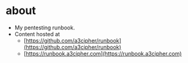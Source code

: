 # about

- My pentesting runbook.
- Content hosted at 
  - [https://github.com/a3cipher/runbook](https://github.com/a3cipher/runbook)
  - [https://runbook.a3cipher.com](https://runbook.a3cipher.com)
